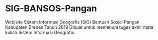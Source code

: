 # SIG-BANSOS-Pangan
Webisite Sistem Informasi Geografis (SIG) Bantuan Sosial Pangan Kabupaten Brebes Tahun 2019
Dibuat untuk memenuhi tugas akhir mata kuliah Sistem Informasi Geografis.
